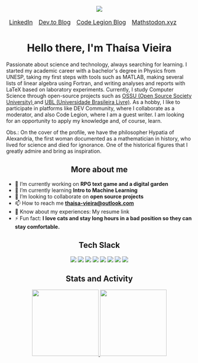   <p align="center">
        <a href=https://en.wikipedia.org/wiki/Hypatia><img src="https://media.discordapp.net/attachments/1290843633171566695/1338702572436983808/Untitled_design.png?ex=68118eed&is=68103d6d&hm=65aab7386a318dd2844c51cf09f62e3a4568c2af1d732e361c95b54cdc85aa27&=&format=webp&quality=lossless&width=912&height=228"></a>
<table align="center"><thead>
  <tr>
    <td><a href="https://www.linkedin.com/in/thaisa-vieira/" target="_blank">LinkedIn</a></td>
    <td><a href="https://dev.to/thaisavieira" target="_blank">Dev.to Blog</a></td>
    <td><a href="https://coderlegion.com/user/thaisavieira" target="_blank">Code Legion Blog</a></td>
    <td><a href="https://mathstodon.xyz/@thaisavieira" target="_blank">Mathstodon.xyz</a></td>
  </tr></thead>
</table>
</p>
<h1 align="center">Hello there, I'm Thaísa Vieira</h1>

<p>Passionate about science and technology, always searching for learning. I started my academic career with a bachelor's degree in Physics from UNESP, taking my first steps with tools such as MATLAB, making several lists of linear algebra using Fortran, and writing analyses and reports with LaTeX based on laboratory experiments. Currently, I study Computer Science through open-source projects such as <a href = "https://github.com/ossu/computer-science"> OSSU (Open Source Society University) </a> and <a href = "https://github.com/Universidade-Livre"> UBL (Universidade Brasileira Livre)</a>. As a hobby, I like to participate in platforms like DEV Community, where I collaborate as a moderator, and also Code Legion, where I am a guest writer. I am looking for an opportunity to apply my knowledge and, of course, learn.
  
Obs.: On the cover of the profile, we have the philosopher Hypatia of Alexandria, the first woman documented as a mathematician in history, who lived for science and died for ignorance. One of the historical figures that I greatly admire and bring as inspiration.

<h2 align="center">More about me</h2>

- 🔭 I’m currently working on **RPG text game and a digital garden**
- 🌱 I’m currently learning **Intro to Machine Learning**
- 👯 I’m looking to collaborate on **open source projects**
- 📫 How to reach me **thaisa-vieira@outlook.com**
- 📄 Know about my experiences: My resume link
- ⚡ Fun fact: **I love cats and stay long hours in a bad position so they can stay comfortable.**

<h2 align= "center">Tech Slack</h2>
    <p align="center">
        <a href=#><img src="https://img.shields.io/badge/python-3670A0?style=for-the-badge&logo=python&logoColor=ffdd54"></a>
        <a href=#><img src="https://img.shields.io/badge/Fortran-%23734F96.svg?style=for-the-badge&logo=fortran&logoColor=white"></a>
        <a href=#><img src="https://img.shields.io/badge/-Matplotlib-11557C?style=for-the-badge&logo=python&logoColor=white&logoSize=1"></a>
        <a href=#><img src="https://img.shields.io/badge/Anaconda-%2344A833.svg?style=for-the-badge&logo=anaconda&logoColor=white"></a>
        <a href=#><img src="https://img.shields.io/badge/numpy-%23013243.svg?style=for-the-badge&logo=numpy&logoColor=white"></a>
        <a href=#><img src="https://img.shields.io/badge/pandas-%23150458.svg?style=for-the-badge&logo=pandas&logoColor=white"></a>
        <a href=#><img src="https://img.shields.io/badge/latex-%23008080.svg?style=for-the-badge&logo=latex&logoColor=white"></a>
        <a href=#><img src="https://img.shields.io/badge/Prezi-%23000000.svg?style=for-the-badge&logo=Prezi&logoColor=white"></a>
</p>
    


<h2 align= "center">Stats and Activity</h2>
<div>
    <p align="center">
      <a href="https://github.com/thaisavieira">
      <img height="180em" src="https://github-readme-stats.vercel.app/api?username=thaisavieira&show_icons=true&theme=jolly&hide_border=false&include_all_commits=true&count_private=true"/>
      <img height="180em" src="https://github-readme-stats.vercel.app/api/top-langs/?username=thaisavieira&theme=jolly&hide_border=false&include_all_commits=true&count_private=true&layout=compact"/>
</div>
</p>

